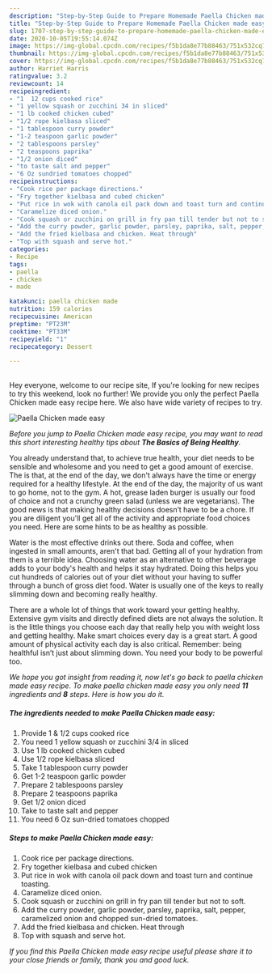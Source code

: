 ```yaml
---
description: "Step-by-Step Guide to Prepare Homemade Paella Chicken made easy"
title: "Step-by-Step Guide to Prepare Homemade Paella Chicken made easy"
slug: 1707-step-by-step-guide-to-prepare-homemade-paella-chicken-made-easy
date: 2020-10-05T19:55:14.074Z
image: https://img-global.cpcdn.com/recipes/f5b1da8e77b88463/751x532cq70/paella-chicken-made-easy-recipe-main-photo.jpg
thumbnail: https://img-global.cpcdn.com/recipes/f5b1da8e77b88463/751x532cq70/paella-chicken-made-easy-recipe-main-photo.jpg
cover: https://img-global.cpcdn.com/recipes/f5b1da8e77b88463/751x532cq70/paella-chicken-made-easy-recipe-main-photo.jpg
author: Harriet Harris
ratingvalue: 3.2
reviewcount: 14
recipeingredient:
- "1  12 cups cooked rice"
- "1 yellow squash or zucchini 34 in sliced"
- "1 lb cooked chicken cubed"
- "1/2 rope kielbasa sliced"
- "1 tablespoon curry powder"
- "1-2 teaspoon garlic powder"
- "2 tablespoons parsley"
- "2 teaspoons paprika"
- "1/2 onion diced"
- "to taste salt and pepper"
- "6 Oz sundried tomatoes chopped"
recipeinstructions:
- "Cook rice per package directions."
- "Fry together kielbasa and cubed chicken"
- "Put rice in wok with canola oil pack down and toast turn and continue toasting."
- "Caramelize diced onion."
- "Cook squash or zucchini on grill in fry pan till tender but not to soft."
- "Add the curry powder, garlic powder, parsley, paprika, salt, pepper, caramelized onion and chopped sun-dried tomatoes."
- "Add the fried kielbasa and chicken. Heat through"
- "Top with squash and serve hot."
categories:
- Recipe
tags:
- paella
- chicken
- made

katakunci: paella chicken made 
nutrition: 159 calories
recipecuisine: American
preptime: "PT23M"
cooktime: "PT33M"
recipeyield: "1"
recipecategory: Dessert

---
```

<br>
Hey everyone, welcome to our recipe site, If you're looking for new recipes to try this weekend, look no further! We provide you only the perfect Paella Chicken made easy recipe here. We also have wide variety of recipes to try.
<br>


![Paella Chicken made easy](https://img-global.cpcdn.com/recipes/f5b1da8e77b88463/751x532cq70/paella-chicken-made-easy-recipe-main-photo.jpg)

<i>Before you jump to Paella Chicken made easy recipe, you may want to read this short interesting healthy tips about <strong>The Basics of Being Healthy</strong>.</i>

You already understand that, to achieve true health, your diet needs to be sensible and wholesome and you need to get a good amount of exercise. The  is that, at the end of the day, we don't always have the time or energy required for a healthy lifestyle. At the end of the day, the majority of us want to go home, not to the gym. A hot, grease laden burger is usually our food of choice and not a crunchy green salad (unless we are vegetarians). The good news is that making healthy decisions doesn’t have to be a chore. If you are diligent you'll get all of the activity and appropriate food choices you need. Here are some hints to be as healthy as possible.

Water is the most effective drinks out there. Soda and coffee, when ingested in small amounts, aren't that bad. Getting all of your hydration from them is a terrible idea. Choosing water as an alternative to other beverage adds to your body's health and helps it stay hydrated. Doing this helps you cut hundreds of calories out of your diet without your having to suffer through a bunch of gross diet food. Water is usually one of the keys to really slimming down and becoming really healthy.

There are a whole lot of things that work toward your getting healthy. Extensive gym visits and directly defined diets are not always the solution. It is the little things you choose each day that really help you with weight loss and getting healthy. Make smart choices every day is a great start. A good amount of physical activity each day is also critical. Remember: being healthful isn’t just about slimming down. You need your body to be powerful too. 


<i>We hope you got insight from reading it, now let's go back to paella chicken made easy recipe. To make paella chicken made easy you only need <strong>11</strong> ingredients and <strong>8</strong> steps. Here is how you do it.
</i>

##### The ingredients needed to make Paella Chicken made easy:

1. Provide 1 &amp; 1/2 cups cooked rice
1. You need 1 yellow squash or zucchini 3/4 in sliced
1. Use 1 lb cooked chicken cubed
1. Use 1/2 rope kielbasa sliced
1. Take 1 tablespoon curry powder
1. Get 1-2 teaspoon garlic powder
1. Prepare 2 tablespoons parsley
1. Prepare 2 teaspoons paprika
1. Get 1/2 onion diced
1. Take to taste salt and pepper
1. You need 6 Oz sun-dried tomatoes chopped


##### Steps to make Paella Chicken made easy:

1. Cook rice per package directions.
1. Fry together kielbasa and cubed chicken
1. Put rice in wok with canola oil pack down and toast turn and continue toasting.
1. Caramelize diced onion.
1. Cook squash or zucchini on grill in fry pan till tender but not to soft.
1. Add the curry powder, garlic powder, parsley, paprika, salt, pepper, caramelized onion and chopped sun-dried tomatoes.
1. Add the fried kielbasa and chicken. Heat through
1. Top with squash and serve hot.


<i>If you find this Paella Chicken made easy recipe useful please share it to your close friends or family, thank you and good luck.</i>
